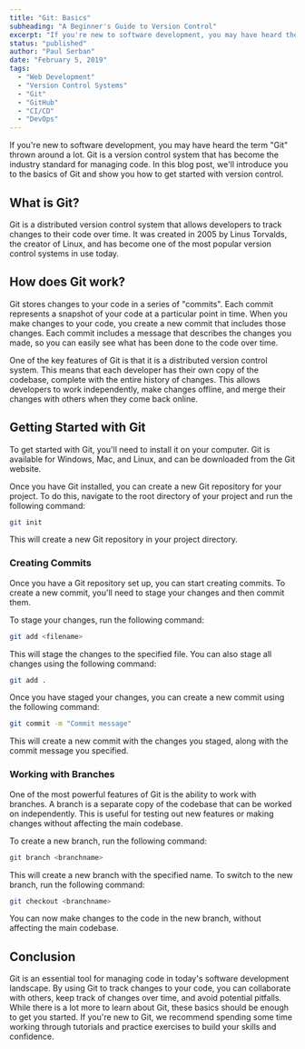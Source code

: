 ```yaml
---
title: "Git: Basics"
subheading: "A Beginner's Guide to Version Control"
excerpt: "If you're new to software development, you may have heard the term 'Git' thrown around a lot. Git is a version control system that has become the industry standard for managing code. In this blog post, we'll introduce you to the basics of Git and show you how to get started with version control."
status: "published"
author: "Paul Serban"
date: "February 5, 2019"
tags:
  - "Web Development"
  - "Version Control Systems"
  - "Git"
  - "GitHub"
  - "CI/CD"
  - "DevOps"
---
```


If you're new to software development, you may have heard the term "Git" thrown around a lot. Git is a version control system that has become the industry standard for managing code. In this blog post, we'll introduce you to the basics of Git and show you how to get started with version control.

## What is Git?

Git is a distributed version control system that allows developers to track changes to their code over time. It was created in 2005 by Linus Torvalds, the creator of Linux, and has become one of the most popular version control systems in use today.

## How does Git work?

Git stores changes to your code in a series of "commits". Each commit represents a snapshot of your code at a particular point in time. When you make changes to your code, you create a new commit that includes those changes. Each commit includes a message that describes the changes you made, so you can easily see what has been done to the code over time.

One of the key features of Git is that it is a distributed version control system. This means that each developer has their own copy of the codebase, complete with the entire history of changes. This allows developers to work independently, make changes offline, and merge their changes with others when they come back online.

## Getting Started with Git

To get started with Git, you'll need to install it on your computer. Git is available for Windows, Mac, and Linux, and can be downloaded from the Git website.

Once you have Git installed, you can create a new Git repository for your project. To do this, navigate to the root directory of your project and run the following command:

```bash
git init
```

This will create a new Git repository in your project directory.

### Creating Commits

Once you have a Git repository set up, you can start creating commits. To create a new commit, you'll need to stage your changes and then commit them.

To stage your changes, run the following command:

```bash
git add <filename>
```

This will stage the changes to the specified file. You can also stage all changes using the following command:

```bash
git add .
```

Once you have staged your changes, you can create a new commit using the following command:

```bash
git commit -m "Commit message"
```

This will create a new commit with the changes you staged, along with the commit message you specified.

### Working with Branches

One of the most powerful features of Git is the ability to work with branches. A branch is a separate copy of the codebase that can be worked on independently. This is useful for testing out new features or making changes without affecting the main codebase.

To create a new branch, run the following command:

```bash
git branch <branchname>
```

This will create a new branch with the specified name. To switch to the new branch, run the following command:

```bash
git checkout <branchname>
```

You can now make changes to the code in the new branch, without affecting the main codebase.

## Conclusion

Git is an essential tool for managing code in today's software development landscape. By using Git to track changes to your code, you can collaborate with others, keep track of changes over time, and avoid potential pitfalls. While there is a lot more to learn about Git, these basics should be enough to get you started. If you're new to Git, we recommend spending some time working through tutorials and practice exercises to build your skills and confidence.
